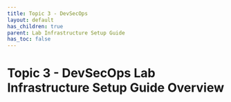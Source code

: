 ```yaml
---
title: Topic 3 - DevSecOps
layout: default
has_children: true
parent: Lab Infrastructure Setup Guide
has_toc: false
---
```


# Topic 3 - DevSecOps Lab Infrastructure Setup Guide Overview